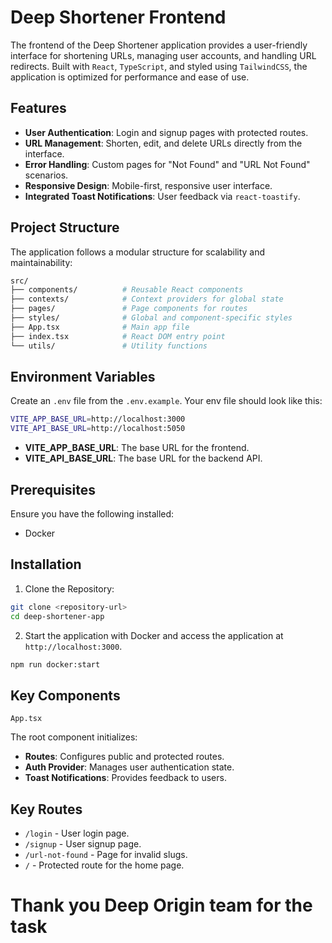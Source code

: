 # Deep Shortener Frontend

The frontend of the Deep Shortener application provides a user-friendly interface for shortening URLs, managing user accounts, and handling URL redirects. Built with `React`, `TypeScript`, and styled using `TailwindCSS`, the application is optimized for performance and ease of use.

## Features

* __User Authentication__: Login and signup pages with protected routes.
* __URL Management__: Shorten, edit, and delete URLs directly from the interface.
* __Error Handling__: Custom pages for "Not Found" and "URL Not Found" scenarios.
* __Responsive Design__: Mobile-first, responsive user interface.
* __Integrated Toast Notifications__: User feedback via `react-toastify`.

## Project Structure

The application follows a modular structure for scalability and maintainability:

```bash
src/
├── components/          # Reusable React components
├── contexts/            # Context providers for global state
├── pages/               # Page components for routes
├── styles/              # Global and component-specific styles
├── App.tsx              # Main app file
├── index.tsx            # React DOM entry point
└── utils/               # Utility functions
```

## Environment Variables

Create an `.env` file from the `.env.example`. Your env file should look like this:

```bash
VITE_APP_BASE_URL=http://localhost:3000
VITE_API_BASE_URL=http://localhost:5050
```

* __VITE_APP_BASE_URL__: The base URL for the frontend.
* __VITE_API_BASE_URL__: The base URL for the backend API.

## Prerequisites

Ensure you have the following installed:

* Docker

## Installation

1. Clone the Repository:

```bash
git clone <repository-url>
cd deep-shortener-app
```

2. Start the application with Docker and access the application at `http://localhost:3000`.


```bash
npm run docker:start
```

## Key Components

`App.tsx`

The root component initializes:

* __Routes__: Configures public and protected routes.
* __Auth Provider__: Manages user authentication state.
* __Toast Notifications__: Provides feedback to users.

## Key Routes

* `/login` - User login page.
* `/signup` - User signup page.
* `/url-not-found` - Page for invalid slugs.
* `/` - Protected route for the home page.

# Thank you Deep Origin team for the task








